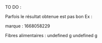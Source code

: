 TO DO :

Parfois le résultat obtenue est pas bon 
Ex : 

marque : 1668058229 


Fibres alimentaires : 	undefined g 	undefined g
